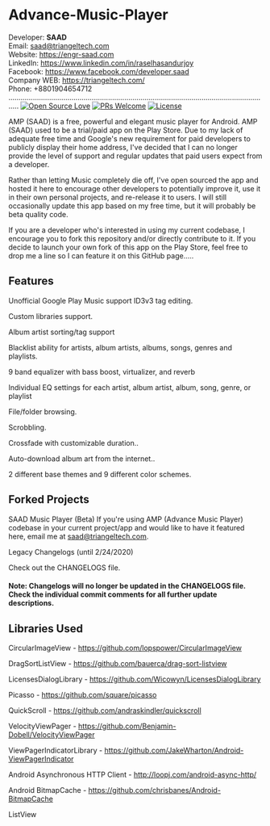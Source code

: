 # Advance-Music-Player

Developer: <b>SAAD</b> <br>
Email: saad@triangeltech.com<br>
Website: https://engr-saad.com <br>
LinkedIn: https://www.linkedin.com/in/raselhasandurjoy<br>
Facebook: https://www.facebook.com/developer.saad<br>
Company WEB: https://triangeltech.com/ <br>
Phone: +8801904654712<br>
.................................................................................................................................
[![Open Source Love](https://badges.frapsoft.com/os/v2/open-source.svg?v=102)](https://github.com/raselhasandurjoy/Advance-Music-Player)
[![PRs Welcome](https://img.shields.io/badge/PRs-welcome-brightgreen.svg?style=flat-square)](http://makeapullrequest.com)
[![License](https://img.shields.io/badge/License-Apache%202.0-blue.svg)](https://opensource.org/licenses/Apache-2.0)

AMP (SAAD) is a free, powerful and elegant music player for Android. AMP (SAAD) used to be a trial/paid app on the Play Store. Due to my lack of adequate free time and Google's new requirement for paid developers to publicly display their home address, I've decided that I can no longer provide the level of support and regular updates that paid users expect from a developer.

Rather than letting Music completely die off, I've open sourced the app and hosted it here to encourage other developers to potentially improve it, use it in their own personal projects, and re-release it to users. I will still occasionally update this app based on my free time, but it will probably be beta quality code.

If you are a developer who's interested in using my current codebase, I encourage you to fork this repository and/or directly contribute to it. If you decide to launch your own fork of this app on the Play Store, feel free to drop me a line so I can feature it on this GitHub page.....

## Features
Unofficial Google Play Music support
ID3v3 tag editing.

Custom libraries support.

Album artist sorting/tag support

Blacklist ability for artists, album artists, albums, songs, genres and playlists.

9 band equalizer with bass boost, virtualizer, and reverb

Individual EQ settings for each artist, album artist, album, song, genre, or playlist

File/folder browsing.

Scrobbling.

Crossfade with customizable duration..

Auto-download album art from the internet..

2 different base themes and 9 different color schemes.

## Forked Projects
SAAD Music Player (Beta)
If you're using AMP (Advance Music Player) codebase in your current project/app and would like to have it featured here, email me at saad@triangeltech.com.

Legacy Changelogs (until 2/24/2020)

Check out the CHANGELOGS file.


#### Note: Changelogs will no longer be updated in the CHANGELOGS file. Check the individual commit comments for all further update descriptions.


## Libraries Used
CircularImageView - https://github.com/lopspower/CircularImageView

DragSortListView - https://github.com/bauerca/drag-sort-listview

LicensesDialogLibrary - https://github.com/Wicowyn/LicensesDialogLibrary

Picasso - https://github.com/square/picasso

QuickScroll - https://github.com/andraskindler/quickscroll

VelocityViewPager - https://github.com/Benjamin-Dobell/VelocityViewPager

ViewPagerIndicatorLibrary - https://github.com/JakeWharton/Android-ViewPagerIndicator

Android Asynchronous HTTP Client - http://loopj.com/android-async-http/

Android BitmapCache - https://github.com/chrisbanes/Android-BitmapCache

ListView
